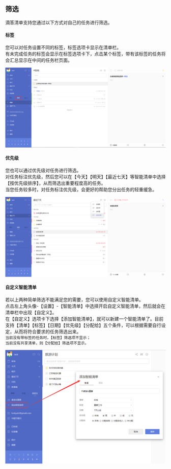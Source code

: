 ## 筛选

滴答清单支持您通过以下方式对自己的任务进行筛选。

#### 标签

您可以对任务设置不同的标签，标签选项卡显示在清单栏。 <br>有未完成任务的标签会显示在标签选项卡下，点击某个标签，带有该标签的任务将会汇总显示在中间的任务栏页面。

![](../images/web/1.6.1.png)

#### 优先级

您也可以通过优先级对任务进行筛选。 <br>对任务标注优先级，然后您可以在【今天】【明天】【最近七天】等智能清单中选择【按优先级排序】，从而筛选出重要程度高的任务。 <br>当您任务较多时，对任务标注优先级，会更好的帮助您分出任务的轻重缓急。

![](../images/web/1.6.2.png)

#### 自定义智能清单

若以上两种简单筛选不能满足您的需要，您可以使用自定义智能清单。 <br>点击左上角头像-【设置】-【智能清单】中选择开启自定义智能清单，然后就会在清单栏中出现【自定义】。 <br>在【自定义】选项卡下选择【添加智能清单】，就可以新建一个智能清单了。目前支持【清单】【标签】【日期】【优先级】【分配给】五个条件，可以根据需要自行设定，从而将符合要求的任务筛选出来。 <br>`当前没有带标签的任务时，【标签】筛选项不显示；` <br>`当前没有共享清单，则【分配给】筛选项不显示。`

![](../images/web/1.6.3.png)

